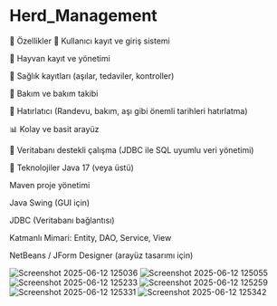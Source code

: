 # Herd_Management

🚀 Özellikler
👥 Kullanıcı kayıt ve giriş sistemi

🐑 Hayvan kayıt ve yönetimi

💉 Sağlık kayıtları (aşılar, tedaviler, kontroller)

🧰 Bakım ve bakım takibi

📅 Hatırlatıcı (Randevu, bakım, aşı gibi önemli tarihleri hatırlatma)

📊 Kolay ve basit arayüz

💾 Veritabanı destekli çalışma (JDBC ile SQL uyumlu veri yönetimi)

🔧 Teknolojiler
Java 17 (veya üstü)

Maven proje yönetimi

Java Swing (GUI için)

JDBC (Veritabanı bağlantısı)

Katmanlı Mimari: Entity, DAO, Service, View

NetBeans / JForm Designer (arayüz tasarımı için)

![Screenshot 2025-06-12 125036](https://github.com/user-attachments/assets/4cb40e1e-a8fc-49c5-aa9f-a435ce2373ff)
![Screenshot 2025-06-12 125055](https://github.com/user-attachments/assets/7797a78a-15d6-4b3c-9978-5327fb1dbcf0)
![Screenshot 2025-06-12 125233](https://github.com/user-attachments/assets/997869ee-8b16-4210-8499-bbb3a92d2295)
![Screenshot 2025-06-12 125259](https://github.com/user-attachments/assets/f607b26f-5554-4f74-b0a4-7daf0e4ed2a3)
![Screenshot 2025-06-12 125331](https://github.com/user-attachments/assets/b2c7d68d-b142-4600-a1f7-4cbbbe7597f8)
![Screenshot 2025-06-12 125342](https://github.com/user-attachments/assets/4fdd2736-979e-449a-bc33-753e8d45f324)
